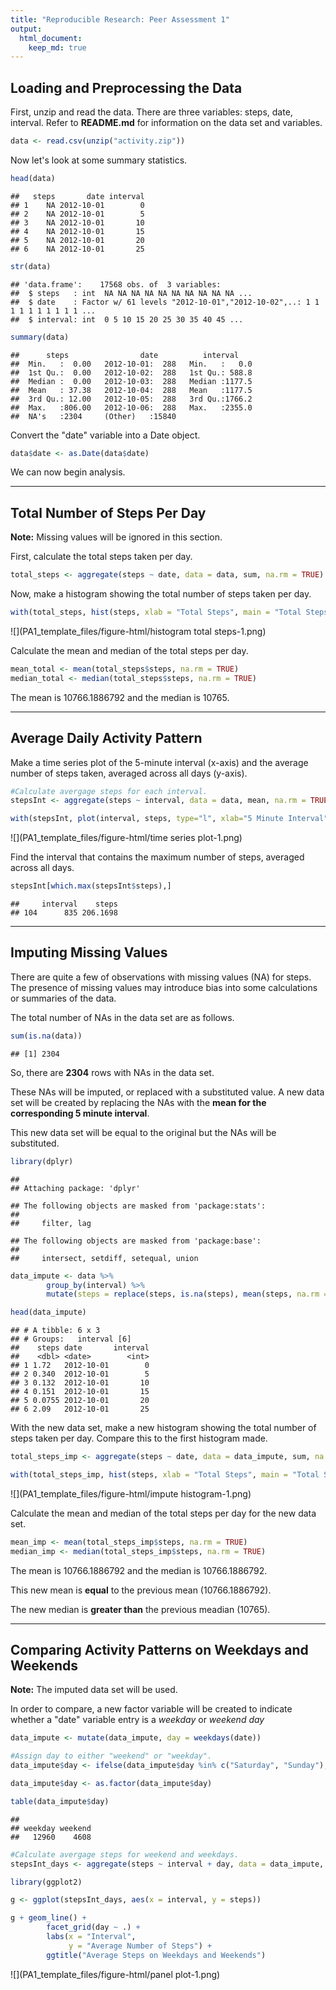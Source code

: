 ```yaml
---
title: "Reproducible Research: Peer Assessment 1"
output: 
  html_document:
    keep_md: true
---
```






## Loading and Preprocessing the Data

First, unzip and read the data. There are three variables: steps, date, interval. Refer to **README.md** for information on the data set and variables.


```r
data <- read.csv(unzip("activity.zip"))
```

Now let's look at some summary statistics. 


```r
head(data)
```

```
##   steps       date interval
## 1    NA 2012-10-01        0
## 2    NA 2012-10-01        5
## 3    NA 2012-10-01       10
## 4    NA 2012-10-01       15
## 5    NA 2012-10-01       20
## 6    NA 2012-10-01       25
```

```r
str(data)
```

```
## 'data.frame':	17568 obs. of  3 variables:
##  $ steps   : int  NA NA NA NA NA NA NA NA NA NA ...
##  $ date    : Factor w/ 61 levels "2012-10-01","2012-10-02",..: 1 1 1 1 1 1 1 1 1 1 ...
##  $ interval: int  0 5 10 15 20 25 30 35 40 45 ...
```

```r
summary(data)
```

```
##      steps                date          interval     
##  Min.   :  0.00   2012-10-01:  288   Min.   :   0.0  
##  1st Qu.:  0.00   2012-10-02:  288   1st Qu.: 588.8  
##  Median :  0.00   2012-10-03:  288   Median :1177.5  
##  Mean   : 37.38   2012-10-04:  288   Mean   :1177.5  
##  3rd Qu.: 12.00   2012-10-05:  288   3rd Qu.:1766.2  
##  Max.   :806.00   2012-10-06:  288   Max.   :2355.0  
##  NA's   :2304     (Other)   :15840
```

Convert the "date" variable into a Date object.


```r
data$date <- as.Date(data$date)
```

We can now begin analysis.

---

## Total Number of Steps Per Day

**Note:** Missing values will be ignored in this section. 

First, calculate the total steps taken per day.


```r
total_steps <- aggregate(steps ~ date, data = data, sum, na.rm = TRUE)
```

Now, make a histogram showing the total number of steps taken per day.


```r
with(total_steps, hist(steps, xlab = "Total Steps", main = "Total Steps Per Day", col = "orange"))
```

![](PA1_template_files/figure-html/histogram total steps-1.png)<!-- -->

Calculate the mean and median of the total steps per day.


```r
mean_total <- mean(total_steps$steps, na.rm = TRUE)
median_total <- median(total_steps$steps, na.rm = TRUE)
```

The mean is 10766.1886792 and the median is 10765.

---

## Average Daily Activity Pattern

Make a time series plot of the 5-minute interval (x-axis) and the average number of steps taken, averaged across all days (y-axis).


```r
#Calculate avergage steps for each interval.
stepsInt <- aggregate(steps ~ interval, data = data, mean, na.rm = TRUE)

with(stepsInt, plot(interval, steps, type="l", xlab="5 Minute Interval", ylab="Average Number of Steps", main="Average Daily Number of Steps by Interval"))
```

![](PA1_template_files/figure-html/time series plot-1.png)<!-- -->

Find the interval that contains the maximum number of steps, averaged across all days.


```r
stepsInt[which.max(stepsInt$steps),]
```

```
##     interval    steps
## 104      835 206.1698
```

---

## Imputing Missing Values

There are quite a few of observations with missing values (NA) for steps. The presence of missing values may introduce bias into some calculations or summaries of the data.

The total number of NAs in the data set are as follows.


```r
sum(is.na(data))
```

```
## [1] 2304
```

So, there are **2304** rows with NAs in the data set.

These NAs will be imputed, or replaced with a substituted value. A new data set will be created by replacing the NAs with the **mean for the corresponding 5 minute interval**.

This new data set will be equal to the original but the NAs will be substituted.


```r
library(dplyr)
```

```
## 
## Attaching package: 'dplyr'
```

```
## The following objects are masked from 'package:stats':
## 
##     filter, lag
```

```
## The following objects are masked from 'package:base':
## 
##     intersect, setdiff, setequal, union
```

```r
data_impute <- data %>%
        group_by(interval) %>%
        mutate(steps = replace(steps, is.na(steps), mean(steps, na.rm = TRUE)))

head(data_impute)
```

```
## # A tibble: 6 x 3
## # Groups:   interval [6]
##    steps date       interval
##    <dbl> <date>        <int>
## 1 1.72   2012-10-01        0
## 2 0.340  2012-10-01        5
## 3 0.132  2012-10-01       10
## 4 0.151  2012-10-01       15
## 5 0.0755 2012-10-01       20
## 6 2.09   2012-10-01       25
```

With the new data set, make a new histogram showing the total number of steps taken per day. Compare this to the first histogram made.


```r
total_steps_imp <- aggregate(steps ~ date, data = data_impute, sum, na.rm = TRUE)

with(total_steps_imp, hist(steps, xlab = "Total Steps", main = "Total Steps Per Day", col = "pink"))
```

![](PA1_template_files/figure-html/impute histogram-1.png)<!-- -->

Calculate the mean and median of the total steps per day for the new data set.


```r
mean_imp <- mean(total_steps_imp$steps, na.rm = TRUE)
median_imp <- median(total_steps_imp$steps, na.rm = TRUE)
```

The mean is 10766.1886792 and the median is 10766.1886792. 

This new mean is **equal** to the previous mean (10766.1886792). 

The new median is **greater than** the previous meadian (10765).

---

## Comparing Activity Patterns on Weekdays and Weekends

**Note:** The imputed data set will be used.

In order to compare, a new factor variable will be created to indicate whether a "date" variable entry is a *weekday* or *weekend day*

```r
data_impute <- mutate(data_impute, day = weekdays(date))

#Assign day to either "weekend" or "weekday".
data_impute$day <- ifelse(data_impute$day %in% c("Saturday", "Sunday"), "weekend", "weekday") 

data_impute$day <- as.factor(data_impute$day)

table(data_impute$day)
```

```
## 
## weekday weekend 
##   12960    4608
```


```r
#Calculate avergage steps for weekend and weekdays.
stepsInt_days <- aggregate(steps ~ interval + day, data = data_impute, mean)

library(ggplot2)

g <- ggplot(stepsInt_days, aes(x = interval, y = steps))

g + geom_line() + 
        facet_grid(day ~ .) +
        labs(x = "Interval", 
             y = "Average Number of Steps") +
        ggtitle("Average Steps on Weekdays and Weekends")
```

![](PA1_template_files/figure-html/panel plot-1.png)<!-- -->
